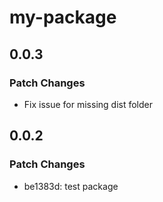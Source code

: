 # my-package

## 0.0.3

### Patch Changes

-   Fix issue for missing dist folder

## 0.0.2

### Patch Changes

-   be1383d: test package
